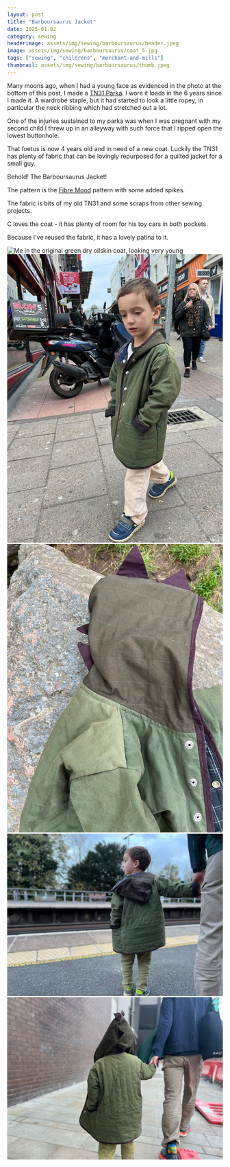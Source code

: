 ```yaml
---
layout: post
title: "Barboursaurus Jacket"
date: 2025-01-02
category: sewing
headerimage: assets/img/sewing/barboursaurus/header.jpeg
image: assets/img/sewing/barboursaurus/coat_5.jpg
tags: ["sewing", "childrens", "merchant-and-mills"]
thumbnail: assets/img/sewing/barboursaurus/thumb.jpeg
---
```


Many moons ago, when I had a young face as evidenced in the photo at the bottom of this post, I made a [TN31 Parka](https://alicebartlett.co.uk/blog/tn31-parka). I wore it loads in the 6 years since I made it. A wardrobe staple, but it had started to look a little ropey, in particular the neck ribbing which had stretched out a lot.

One of the injuries sustained to my parka was when I was pregnant with my second child I threw up in an alleyway with such force that I ripped open the lowest buttonhole.

That foetus is now 4 years old and in need of a new coat. Luckily the TN31 has plenty of fabric that can be lovingly repurposed for a quilted jacket for a small guy.

Behold! The Barboursaurus Jacket!

The pattern is the [Fibre Mood](https://thefoldline.com/products/fibre-mood-child-teen-bobby-jacket) pattern with some added spikes.

The fabric is bits of my old TN31 and some scraps from other sewing projects.

C loves the coat - it has plenty of room for his toy cars in both pockets.

Because I've reused the fabric, it has a lovely patina to it.

![Me in the original green dry oilskin coat, looking very young](/assets/img/sewing/barboursaurus/me_in_jan.jpeg)
![Me in the original coat](/assets/img/sewing/barboursaurus/coat_1.jpeg)
![Chaz in his coat](/assets/img/sewing/barboursaurus/coat_2.jpeg)
![Chaz in his coat](/assets/img/sewing/barboursaurus/coat_3.jpeg)
![Chaz in his coat](/assets/img/sewing/barboursaurus/coat_4.jpeg)
